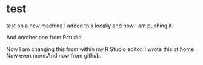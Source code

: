 # test
test on a new machine
I added this locally and now I am pushing it.

And another one from Rstudio

Now I am changing this from within my R Studio editor.
I wrote this at home
. Now even more.And now from github.
